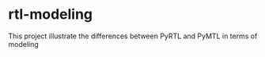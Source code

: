 # rtl-modeling
This project illustrate the differences between PyRTL and PyMTL in terms of modeling
